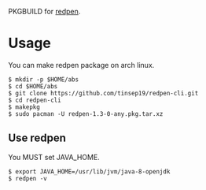 PKGBUILD for [redpen](http://redpen.cc).

# Usage

You can make redpen package on arch linux.

```
$ mkdir -p $HOME/abs
$ cd $HOME/abs
$ git clone https://github.com/tinsep19/redpen-cli.git
$ cd redpen-cli
$ makepkg
$ sudo pacman -U redpen-1.3-0-any.pkg.tar.xz
```

## Use redpen
You MUST set JAVA_HOME.

```
$ export JAVA_HOME=/usr/lib/jvm/java-8-openjdk
$ redpen -v
```
